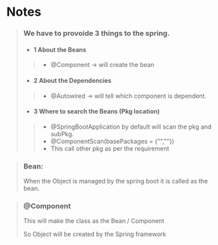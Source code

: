 # Notes

>### We have to provoide 3 things to the spring.
>* #### 1 About the Beans
  >>* @Component -> will create the bean
>* #### 2 About the Dependencies
 >>* @Autowired -> will tell which component is dependent.
>* #### 3 Where to search the Beans (Pkg location)
 >>* @SpringBootApplication by default will scan the pkg and subPkg.
 >>* @ComponentScan(basePackages = {"",""})
 >>* This call other pkg as per the requirement



>### Bean: 
> When the Object is managed by the spring boot it is called as the bean.
>

>### @Component
> This will make the class as the Bean / Component
> 
> So Object will be created by the Spring framework